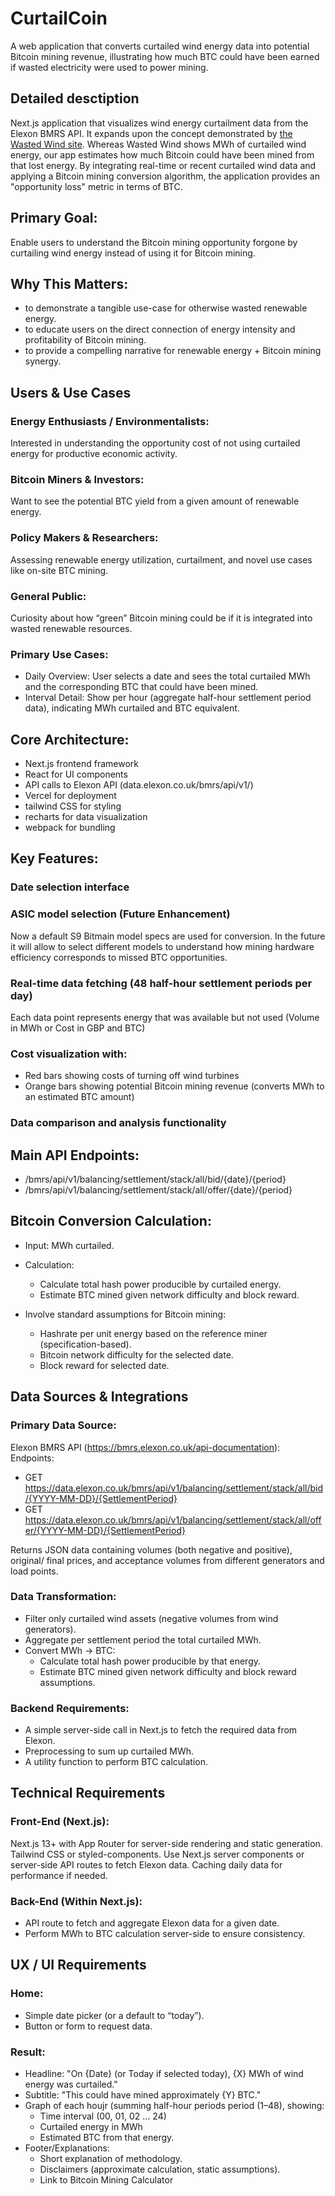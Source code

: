# CurtailCoin
A web application that converts curtailed wind energy data into potential Bitcoin mining revenue, illustrating how much BTC could have been earned if wasted electricity were used to power mining.

## Detailed desctiption
Next.js application that visualizes wind energy curtailment data from the Elexon BMRS API.
It expands upon the concept demonstrated by [the Wasted Wind site](https://wastedwind.energy/). Whereas Wasted Wind shows MWh of curtailed wind energy, our app estimates how much Bitcoin could have been mined from that lost energy. By integrating real-time or recent curtailed wind data and applying a Bitcoin mining conversion algorithm, the application provides an "opportunity loss" metric in terms of BTC.

## Primary Goal:
Enable users to understand the Bitcoin mining opportunity forgone by curtailing wind energy instead of using it for Bitcoin mining.

## Why This Matters:
- to demonstrate a tangible use-case for otherwise wasted renewable energy.
- to educate users on the direct connection of energy intensity and profitability of Bitcoin mining.
- to provide a compelling narrative for renewable energy + Bitcoin mining synergy.

## Users & Use Cases
### Energy Enthusiasts / Environmentalists: 
Interested in understanding the opportunity cost of not using curtailed energy for productive economic activity.
### Bitcoin Miners & Investors: 
Want to see the potential BTC yield from a given amount of renewable energy.
### Policy Makers & Researchers: 
Assessing renewable energy utilization, curtailment, and novel use cases like on-site BTC mining.
### General Public: 
Curiosity about how “green” Bitcoin mining could be if it is integrated into wasted renewable resources.

### Primary Use Cases:
- Daily Overview: User selects a date and sees the total curtailed MWh and the corresponding BTC that could have been mined.
- Interval Detail: Show per hour (aggregate half-hour settlement period data), indicating MWh curtailed and BTC equivalent.

## Core Architecture:
- Next.js frontend framework
- React for UI components
- API calls to Elexon API (data.elexon.co.uk/bmrs/api/v1/)
- Vercel for deployment
- tailwind CSS for styling
- recharts for data visualization
- webpack for bundling

## Key Features:
### Date selection interface
### ASIC model selection (Future Enhancement)
Now a default S9 Bitmain model specs are used for conversion. In the future it will allow to select different models to understand how mining hardware efficiency corresponds to missed BTC opportunities.
### Real-time data fetching (48 half-hour settlement periods per day)
Each data point represents energy that was available but not used (Volume in MWh or Cost in GBP and BTC)
### Cost visualization with:
- Red bars showing costs of turning off wind turbines
- Orange bars showing potential Bitcoin mining revenue (converts MWh to an estimated BTC amount)
### Data comparison and analysis functionality

## Main API Endpoints:
- /bmrs/api/v1/balancing/settlement/stack/all/bid/{date}/{period}
- /bmrs/api/v1/balancing/settlement/stack/all/offer/{date}/{period}

## Bitcoin Conversion Calculation:
- Input: MWh curtailed.
- Calculation: 
  - Calculate total hash power producible by curtailed energy.
  - Estimate BTC mined given network difficulty and block reward.

- Involve standard assumptions for Bitcoin mining:
  - Hashrate per unit energy based on the reference miner (specification-based).
  - Bitcoin network difficulty for the selected date.
  - Block reward for selected date.

## Data Sources & Integrations
### Primary Data Source:
Elexon BMRS API (https://bmrs.elexon.co.uk/api-documentation):
Endpoints:
- GET https://data.elexon.co.uk/bmrs/api/v1/balancing/settlement/stack/all/bid/{YYYY-MM-DD}/{SettlementPeriod}
- GET https://data.elexon.co.uk/bmrs/api/v1/balancing/settlement/stack/all/offer/{YYYY-MM-DD}/{SettlementPeriod}

Returns JSON data containing volumes (both negative and positive), original/ final prices, and acceptance volumes from different generators and load points.

### Data Transformation:
- Filter only curtailed wind assets (negative volumes from wind generators).
- Aggregate per settlement period the total curtailed MWh.
- Convert MWh → BTC:
  - Calculate total hash power producible by that energy.
  - Estimate BTC mined given network difficulty and block reward assumptions.

### Backend Requirements:
- A simple server-side call in Next.js to fetch the required data from Elexon.
- Preprocessing to sum up curtailed MWh.
- A utility function to perform BTC calculation.

## Technical Requirements

### Front-End (Next.js):
Next.js 13+ with App Router for server-side rendering and static generation.
Tailwind CSS or styled-components.
Use Next.js server components or server-side API routes to fetch Elexon data.
Caching daily data for performance if needed.

### Back-End (Within Next.js):
- API route to fetch and aggregate Elexon data for a given date.
- Perform MWh to BTC calculation server-side to ensure consistency.

## UX / UI Requirements
### Home:
- Simple date picker (or a default to “today”).
- Button or form to request data.
### Result:
- Headline: "On {Date} (or Today if selected today), {X} MWh of wind energy was curtailed."
- Subtitle: "This could have mined approximately {Y} BTC."
- Graph of each houjr (summing half-hour periods period (1–48), showing:
  - Time interval (00, 01, 02 ... 24)
  - Curtailed energy in MWh
  - Estimated BTC from that energy.
- Footer/Explanations:
  - Short explanation of methodology.
  - Disclaimers (approximate calculation, static assumptions).
  - Link to Bitcoin Mining Calculator

